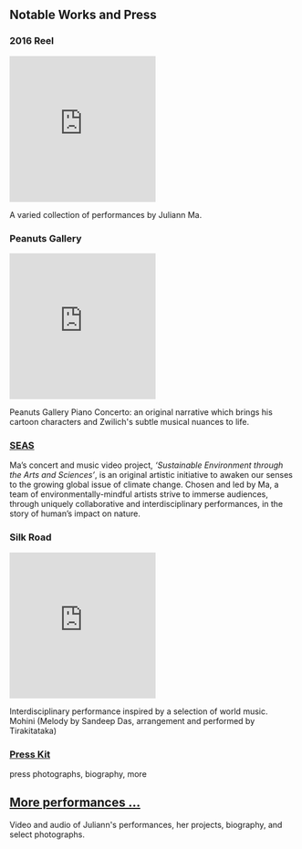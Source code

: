 Notable Works and Press
-----------------------

<div class="flex-ribbon flex-ribbon-widow">
  <div class='thirds_tile'>
    <h3>2016 Reel</h3>
    <div class='embed-container'><iframe scrolling="no" width="256" height="256" src="https://www.youtube.com/embed/bUocSsoBr_U?controls=1&showinfo=0&modestbranding=1&rel=0" frameborder="0" allowfullscreen></iframe></div>
    <p>
      A varied collection of performances by Juliann Ma.
    </p>
  </div>
  <div class='thirds_tile'>
    <h3>Peanuts Gallery</h3>
    <div class='embed-container'><iframe scrolling="no" width="256" height="256" src="https://www.youtube.com/embed/ui48Zbuq06Y?controls=1&showinfo=0&modestbranding=1&rel=0" frameborder="0" allowfullscreen></iframe></div>
    <p>
      Peanuts Gallery Piano Concerto:
      an original narrative which brings his cartoon characters and Zwilich's subtle musical nuances to life.
    </p>
  </div>
  <div class="thirds_tile">
    <h3><a href="/seas/">SEAS</a></h3>
    <p>
      Ma’s concert and music video project, <i>‘Sustainable Environment through the Arts and Sciences’</i>, is an original artistic initiative to awaken our senses to the growing global issue of climate change. Chosen and led by Ma, a team of environmentally-mindful artists strive to immerse audiences, through uniquely collaborative and interdisciplinary performances, in the story of human’s impact on nature.
    </p>
  </div>
  <div class='thirds_tile'>
    <h3>Silk Road</h3>
    <div class='embed-container'><iframe scrolling="no" width="256" height="256" src="https://www.youtube.com/embed/SXaiuwTGjGE?controls=1&showinfo=0&modestbranding=1&rel=0" frameborder="0" allowfullscreen></iframe></div>
    <p>
      Interdisciplinary performance inspired by a selection of world music.
      <br>
      Mohini (Melody by Sandeep Das, arrangement and performed by Tirakitataka)
    </p>
  </div>
  <div class="thirds_tile">
    <h3><a href="/press/">Press Kit</a></h3>
    <p>press photographs, biography, more</p>
  </div>
  <div class="thirds_tile">
    <h2><a href="/performances/">More performances ...</a></h2>
    <p>
      Video and audio of Juliann's performances, her projects, biography, and select photographs.
    </p>
  </div>
</div>
